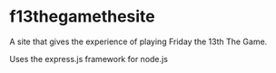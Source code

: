 f13thegamethesite
=================

A site that gives the experience of playing Friday the 13th The Game. 

Uses the express.js framework for node.js
